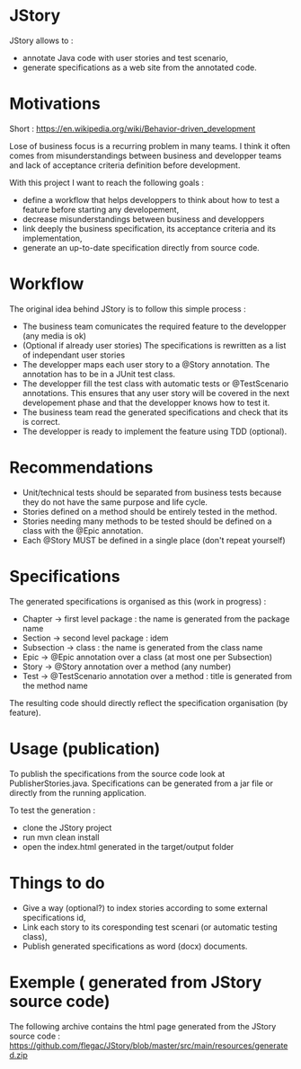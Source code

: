 # JStory
JStory allows to :
- annotate Java code with user stories and test scenario,
- generate specifications as a web site from the annotated code.

# Motivations
Short : https://en.wikipedia.org/wiki/Behavior-driven_development

Lose of business focus is a recurring problem in many teams.
I think it often comes from misunderstandings between business and developper teams and lack of acceptance criteria definition before development.

With this project I want to reach the following goals :
- define a workflow that helps developpers to think about how to test a feature before starting any developement,
- decrease misunderstandings between business and developpers
- link deeply the business specification, its acceptance criteria and its implementation,
- generate an up-to-date specification directly from source code.

# Workflow
The original idea behind JStory is to follow this simple process :
- The business team comunicates the required feature to the developper (any media is ok)
- (Optional if already user stories) The specifications is rewritten as a list of independant user stories
- The developper maps each user story to a @Story annotation. The annotation has to be in a JUnit test class.
- The developper fill the test class with automatic tests or @TestScenario annotations.
This ensures that any user story will be covered in the next developement phase and that the developper knows how to test it.
- The business team read the generated specifications and check that its is correct.
- The developper is ready to implement the feature using TDD (optional).

# Recommendations
- Unit/technical tests should be separated from business tests because they do not have the same purpose and life cycle.
- Stories defined on a method should be entirely tested in the method.
- Stories needing many methods to be tested should be defined on a class with the @Epic annotation.
- Each @Story MUST be defined in a single place (don't repeat yourself)

# Specifications
The generated specifications is organised as this (work in progress) :
- Chapter     -> first level package : the name is generated from the package name
- Section     -> second level package : idem
- Subsection  -> class : the name is generated from the class name
- Epic        -> @Epic annotation over a class (at most one per Subsection)
- Story       -> @Story annotation over a method (any number)
- Test        -> @TestScenario annotation over a method : title is generated from the method name

The resulting code should directly reflect the specification organisation (by feature).

# Usage (publication)
To publish the specifications from the source code look at PublisherStories.java.
Specifications can be generated from a jar file or directly from the running application.

To test the generation :
- clone the JStory project
- run mvn clean install
- open the index.html generated in the target/output folder

# Things to do
- Give a way (optional?) to index stories according to some external specifications id,
- Link each story to its coresponding test scenari (or automatic testing class),
- Publish generated specifications as word (docx) documents.

# Exemple ( generated from JStory source code)
The following archive contains the html page generated from the JStory source code :
https://github.com/flegac/JStory/blob/master/src/main/resources/generated.zip



